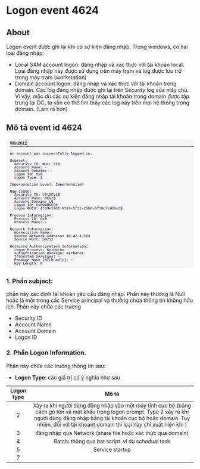 # Logon event 4624

## About
Logon event được ghi lại khi có sự kiện đăng nhập. Trong windows, có hai loại đăng nhập:
- Local SAM account logon: đăng nhập và xác thực với tài khoản local.  
Lọai đăng nhập này được sử dụng trên máy trạm và log được lưu trữ trong máy trạm (workstation)
- Domain account logon: đăng nhập và xác thực với tài khoản trong domain. Các log đăng nhập được ghi lại trên Security log của máy chủ. Vì vậy, mặc dù các sự kiện đăng nhập tài khoản trong domain được tập trung tại DC, ta vẫn có thể tìm thấy các log này trên mọi hệ thống trong domain. (Làm rõ hơn)

## Mô tả event id 4624


!['event_4624'](img/winlogon/2020-11-02-eventid4624-examp.png "event id 4624")

### 1. Phần subject:
phần này xác định tài khoản yêu cầu đăng nhập. Phần này thường là Null hoặc là một trong các Service principal và thường chứa thông tin không hữu ích. Phần này chứa các trường
- Security ID
- Account Name
- Account Domain
- Logon ID

### 2. Phần Logon Information.
Phần này chứa các trường thông tin sau:  
- **Logon Type**: các giá trị có ý nghĩa như sau  

| Logon type | Mô tả |
| :---: | :---: |
| 2 | Xảy ra khi người dùng đăng nhập vào một máy tính cục bộ (bằng cách gõ tên và mật khẩu trong logon prompt. Type 2 xảy ra khi người dùng đăng nhập bằng tài khoản cục bộ hoặc domain. Tuy nhiên, đối với tài khoant domain thì loại này chỉ xuất hiện khi ) |
| 3 | đăng nhập qua Network (share file hoặc xác thực qua domain) |
| 4 | Batch: thông qua bat script. ví dụ schedual task |
| 5 | Service startup |
| 7 | 


